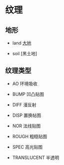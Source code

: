 # 纹理

## 地形

- land [大地](https://polyhaven.com/a/aerial_grass_rock)

- soil [黑土地]


## 纹理类型
- AO 环境吸收
 
- BUMP 凹凸贴图

- DIFF 漫反射

- DISP 置换帖图

- NOR 法线贴图

- ROUGH 粗糙贴图

- SPEC 高光贴图

- TRANSLUCENT 半透明
